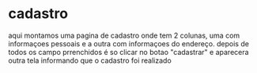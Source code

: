 # cadastro
aqui montamos uma pagina de cadastro onde tem 2 colunas, uma com informaçoes pessoais e a outra com informaçoes do endereço.
depois de todos os campo prrenchidos é so clicar no botao "cadastrar" e aparecera outra tela informando que o cadastro foi realizado
